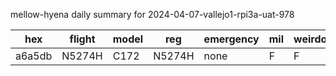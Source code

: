mellow-hyena daily summary for 2024-04-07-vallejo1-rpi3a-uat-978

|hex|flight|model|reg|emergency|mil|weirdo|
|--|--|--|--|--|--|--|
|a6a5db|N5274H|C172|N5274H|none|F|F|

